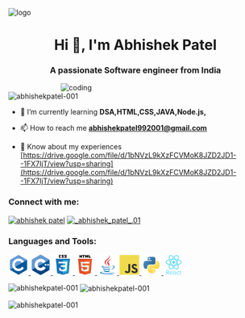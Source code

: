 ![logo](https://github.com/Abhishekpatel-001/Abhishekpstel-001/blob/main/Purple%20Modern%20Gaming%20Youtube%20Banner.png)
<h1 align="center">Hi 👋, I'm Abhishek Patel</h1>
<h3 align="center">A passionate Software engineer from India</h3>
<img align="right"alt="coding"width="400"src="https://user-images.githubusercontent.com/55389276/140866485-8fb1c876-9a8f-4d6a-98dc-08c4981eaf70.gif">
<p align="left"> <img src="https://komarev.com/ghpvc/?username=abhishekpatel-001&label=Profile%20views&color=0e75b6&style=flat" alt="abhishekpatel-001" /> </p>

- 🌱 I’m currently learning **DSA,HTML,CSS,JAVA,Node.js,**

- 📫 How to reach me **abhishekpatel992001@gmail.com**

- 📄 Know about my experiences [https://drive.google.com/file/d/1bNVzL9kXzFCVMoK8JZD2JD1--1FX7IjT/view?usp=sharing](https://drive.google.com/file/d/1bNVzL9kXzFCVMoK8JZD2JD1--1FX7IjT/view?usp=sharing)

<h3 align="left">Connect with me:</h3>
<p align="left">
<a href="https://linkedin.com/in/abhishek patel" target="blank"><img align="center" src="https://raw.githubusercontent.com/rahuldkjain/github-profile-readme-generator/master/src/images/icons/Social/linked-in-alt.svg" alt="abhishek patel" height="30" width="40" /></a>
<a href="https://instagram.com/_abhishek_patel_.01" target="blank"><img align="center" src="https://raw.githubusercontent.com/rahuldkjain/github-profile-readme-generator/master/src/images/icons/Social/instagram.svg" alt="_abhishek_patel_.01" height="30" width="40" /></a>
</p>

<h3 align="left">Languages and Tools:</h3>
<p align="left"> <a href="https://www.cprogramming.com/" target="_blank" rel="noreferrer"> <img src="https://raw.githubusercontent.com/devicons/devicon/master/icons/c/c-original.svg" alt="c" width="40" height="40"/> </a> <a href="https://www.w3schools.com/cpp/" target="_blank" rel="noreferrer"> <img src="https://raw.githubusercontent.com/devicons/devicon/master/icons/cplusplus/cplusplus-original.svg" alt="cplusplus" width="40" height="40"/> </a> <a href="https://www.w3schools.com/css/" target="_blank" rel="noreferrer"> <img src="https://raw.githubusercontent.com/devicons/devicon/master/icons/css3/css3-original-wordmark.svg" alt="css3" width="40" height="40"/> </a> <a href="https://www.w3.org/html/" target="_blank" rel="noreferrer"> <img src="https://raw.githubusercontent.com/devicons/devicon/master/icons/html5/html5-original-wordmark.svg" alt="html5" width="40" height="40"/> </a> <a href="https://www.java.com" target="_blank" rel="noreferrer"> <img src="https://raw.githubusercontent.com/devicons/devicon/master/icons/java/java-original.svg" alt="java" width="40" height="40"/> </a> <a href="https://developer.mozilla.org/en-US/docs/Web/JavaScript" target="_blank" rel="noreferrer"> <img src="https://raw.githubusercontent.com/devicons/devicon/master/icons/javascript/javascript-original.svg" alt="javascript" width="40" height="40"/> </a> <a href="https://www.python.org" target="_blank" rel="noreferrer"> <img src="https://raw.githubusercontent.com/devicons/devicon/master/icons/python/python-original.svg" alt="python" width="40" height="40"/> </a> <a href="https://reactjs.org/" target="_blank" rel="noreferrer"> <img src="https://raw.githubusercontent.com/devicons/devicon/master/icons/react/react-original-wordmark.svg" alt="react" width="40" height="40"/> </a> </p>

<p><img align="left" src="https://github-readme-stats.vercel.app/api/top-langs?username=abhishekpatel-001&show_icons=true&locale=en&layout=compact" alt="abhishekpatel-001" /></p>

<p>&nbsp;<img align="center" src="https://github-readme-stats.vercel.app/api?username=abhishekpatel-001&show_icons=true&locale=en" alt="abhishekpatel-001" /></p>

<p><img align="center" src="https://github-readme-streak-stats.herokuapp.com/?user=abhishekpatel-001&" alt="abhishekpatel-001" /></p>
